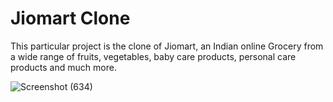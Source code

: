 # Jiomart Clone
This particular project is the clone of Jiomart, an Indian online Grocery from a wide range of fruits, vegetables, baby care products, personal care products and much more.








![Screenshot (634)](https://user-images.githubusercontent.com/107989039/221402571-3f34daaa-0253-4030-8702-4767659ddeb1.png)
